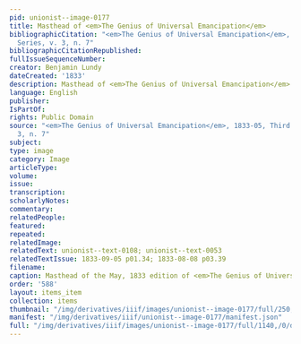 ```yaml
---
pid: unionist--image-0177
title: Masthead of <em>The Genius of Universal Emancipation</em>
bibliographicCitation: "<em>The Genius of Universal Emancipation</em>, 1833-05, Third
  Series, v. 3, n. 7"
bibliographicCitationRepublished: 
fullIssueSequenceNumber: 
creator: Benjamin Lundy
dateCreated: '1833'
description: Masthead of <em>The Genius of Universal Emancipation</em>
language: English
publisher: 
IsPartOf: 
rights: Public Domain
source: "<em>The Genius of Universal Emancipation</em>, 1833-05, Third Series, v.
  3, n. 7"
subject: 
type: image
category: Image
articleType: 
volume: 
issue: 
transcription: 
scholarlyNotes: 
commentary: 
relatedPeople: 
featured: 
repeated: 
relatedImage: 
relatedText: unionist--text-0108; unionist--text-0053
relatedTextIssue: 1833-09-05 p01.34; 1833-08-08 p03.39
filename: 
caption: Masthead of the May, 1833 edition of <em>The Genius of Universal Emancipation</em>
order: '588'
layout: items_item
collection: items
thumbnail: "/img/derivatives/iiif/images/unionist--image-0177/full/250,/0/default.jpg"
manifest: "/img/derivatives/iiif/unionist--image-0177/manifest.json"
full: "/img/derivatives/iiif/images/unionist--image-0177/full/1140,/0/default.jpg"
---
```

